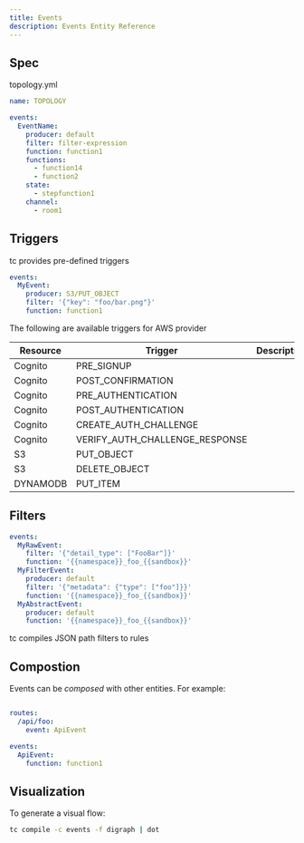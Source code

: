 ```yaml
---
title: Events
description: Events Entity Reference
---
```


## Spec

topology.yml
```yaml
name: TOPOLOGY

events:
  EventName:
    producer: default
    filter: filter-expression
    function: function1
    functions:
      - function14
      - function2
    state:
      - stepfunction1
    channel:
      - room1
```

## Triggers

tc provides pre-defined triggers

```yaml
events:
  MyEvent:
    producer: S3/PUT_OBJECT
    filter: '{"key": "foo/bar.png"}'
    function: function1
```

The following are available triggers for AWS provider

| Resource | Trigger                        | Description      |
|----------|--------------------------------|------------------|
| Cognito  | PRE_SIGNUP                     |                  |
| Cognito  | POST_CONFIRMATION              |                  |
| Cognito  | PRE_AUTHENTICATION             |                  |
| Cognito  | POST_AUTHENTICATION            |                  |
| Cognito  | CREATE_AUTH_CHALLENGE          |                  |
| Cognito  | VERIFY_AUTH_CHALLENGE_RESPONSE |                  |
| S3       | PUT_OBJECT                     |                  |
| S3       | DELETE_OBJECT                  |                  |
| DYNAMODB | PUT_ITEM                       |                  |



## Filters

```yaml
events:
  MyRawEvent:
    filter: '{"detail_type": ["FooBar"]}'
    function: '{{namespace}}_foo_{{sandbox}}'
  MyFilterEvent:
    producer: default
    filter: '{"metadata": {"type": ["foo"]}}'
    function: '{{namespace}}_foo_{{sandbox}}'
  MyAbstractEvent:
    producer: default
    function: '{{namespace}}_foo_{{sandbox}}'

```
tc compiles JSON path filters to rules


## Compostion

Events can be _composed_ with other entities. For example:

```yaml

routes:
  /api/foo:
    event: ApiEvent

events:
  ApiEvent:
    function: function1

```
## Visualization

To generate a visual flow:

```sh
tc compile -c events -f digraph | dot
```
